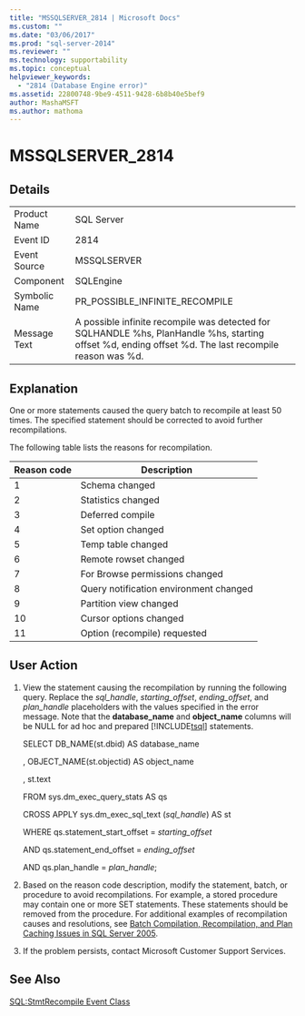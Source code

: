 ```yaml
---
title: "MSSQLSERVER_2814 | Microsoft Docs"
ms.custom: ""
ms.date: "03/06/2017"
ms.prod: "sql-server-2014"
ms.reviewer: ""
ms.technology: supportability
ms.topic: conceptual
helpviewer_keywords: 
  - "2814 (Database Engine error)"
ms.assetid: 22800748-9be9-4511-9428-6b8b40e5bef9
author: MashaMSFT
ms.author: mathoma
---
```

# MSSQLSERVER_2814
    
## Details  
  
|||  
|-|-|  
|Product Name|SQL Server|  
|Event ID|2814|  
|Event Source|MSSQLSERVER|  
|Component|SQLEngine|  
|Symbolic Name|PR_POSSIBLE_INFINITE_RECOMPILE|  
|Message Text|A possible infinite recompile was detected for SQLHANDLE %hs, PlanHandle %hs, starting offset %d, ending offset %d. The last recompile reason was %d.|  
  
## Explanation  
 One or more statements caused the query batch to recompile at least 50 times. The specified statement should be corrected to avoid further recompilations.  
  
 The following table lists the reasons for recompilation.  
  
|Reason code|Description|  
|-----------------|-----------------|  
|1|Schema changed|  
|2|Statistics changed|  
|3|Deferred compile|  
|4|Set option changed|  
|5|Temp table changed|  
|6|Remote rowset changed|  
|7|For Browse permissions changed|  
|8|Query notification environment changed|  
|9|Partition view changed|  
|10|Cursor options changed|  
|11|Option (recompile) requested|  
  
## User Action  
  
1.  View the statement causing the recompilation by running the following query. Replace the *sql_handle*, *starting_offset*, *ending_offset*, and *plan_handle* placeholders with the values specified in the error message. Note that the **database_name** and **object_name** columns will be NULL for ad hoc and prepared [!INCLUDE[tsql](../../includes/tsql-md.md)] statements.  
  
     SELECT DB_NAME(st.dbid) AS database_name  
  
     , OBJECT_NAME(st.objectid) AS object_name  
  
     , st.text  
  
     FROM sys.dm_exec_query_stats AS qs  
  
     CROSS APPLY sys.dm_exec_sql_text (*sql_handle*) AS st  
  
     WHERE qs.statement_start_offset = *starting_offset*  
  
     AND qs.statement_end_offset = *ending_offset*  
  
     AND qs.plan_handle = *plan_handle*;  
  
2.  Based on the reason code description, modify the statement, batch, or procedure to avoid recompilations. For example, a stored procedure may contain one or more SET statements. These statements should be removed from the procedure. For additional examples of recompilation causes and resolutions, see [Batch Compilation, Recompilation, and Plan Caching Issues in SQL Server 2005](https://docs.microsoft.com/previous-versions/sql/sql-server-2005/administrator/cc966425(v=technet.10)).  
  
3.  If the problem persists, contact Microsoft Customer Support Services.  
  
## See Also  
 [SQL:StmtRecompile Event Class](../event-classes/sql-stmtrecompile-event-class.md)  
  
  
